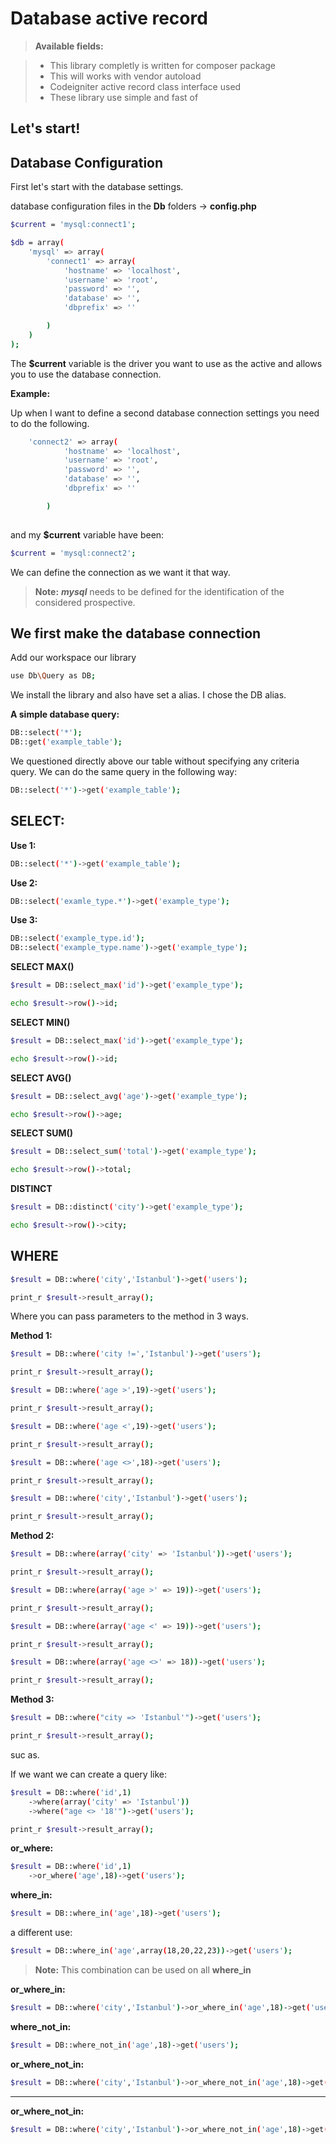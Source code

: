 Database active record
===================

> **Available fields:**

> - This library completly  is written for composer package
> - This will works with vendor autoload
> - Codeigniter active record class interface used
> - These library use simple and fast of

Let's start!
----

Database Configuration
---

First let's start with the database settings.

database configuration files in the **Db** folders -> **config.php**


```sh
$current = 'mysql:connect1';

$db = array(
	'mysql' => array(
		'connect1' => array(
			'hostname' => 'localhost',
			'username' => 'root',
			'password' => '',
			'database' => '',
			'dbprefix' => ''

		)
	)
);
```

The **$current** variable is the driver you want to use as the active and allows you to use the database connection.

**Example:**

Up when I want to define a second database connection settings you need to do the following.

```sh
	'connect2' => array(
			'hostname' => 'localhost',
			'username' => 'root',
			'password' => '',
			'database' => '',
			'dbprefix' => ''

		)
		
```

and my **$current** variable have been:

```sh
$current = 'mysql:connect2'; 
```

We can define the connection as we want it that way.

> **Note:**
> ***mysql*** needs to be defined for the identification of the considered prospective.

We first make the database connection
---


Add our workspace our library
```sh
use Db\Query as DB;
```

We install the library and also have set a alias. I chose the DB alias.

**A simple database query:**

```sh
DB::select('*');
DB::get('example_table');
```

We questioned directly above our table without specifying any criteria query.
We can do the same query in the following way:

```sh
DB::select('*')->get('example_table');
```

**SELECT:**
--

**Use 1:**
```sh
DB::select('*')->get('example_table');
```

**Use 2:**
```sh
DB::select('examle_type.*')->get('example_type');
```
**Use 3:**
```sh
DB::select('example_type.id');
DB::select('example_type.name')->get('example_type');
```
**SELECT MAX()**

```sh
$result = DB::select_max('id')->get('example_type');

echo $result->row()->id;
```

**SELECT MIN()**

```sh
$result = DB::select_max('id')->get('example_type');

echo $result->row()->id;
```
**SELECT AVG()**

```sh
$result = DB::select_avg('age')->get('example_type');

echo $result->row()->age;
```

**SELECT SUM()**

```sh
$result = DB::select_sum('total')->get('example_type');

echo $result->row()->total;
```

**DISTINCT**

```sh
$result = DB::distinct('city')->get('example_type');

echo $result->row()->city;
```
**WHERE**
--
```sh
$result = DB::where('city','Istanbul')->get('users');

print_r $result->result_array();
```

Where you can pass parameters to the method in 3 ways.

**Method 1:**
```sh
$result = DB::where('city !=','Istanbul')->get('users');

print_r $result->result_array();
```

```sh
$result = DB::where('age >',19)->get('users');

print_r $result->result_array();
```

```sh
$result = DB::where('age <',19)->get('users');

print_r $result->result_array();
```
```sh
$result = DB::where('age <>',18)->get('users');

print_r $result->result_array();
```

```sh
$result = DB::where('city','Istanbul')->get('users');

print_r $result->result_array();
```

**Method 2:**
```sh
$result = DB::where(array('city' => 'Istanbul'))->get('users');

print_r $result->result_array();
```

```sh
$result = DB::where(array('age >' => 19))->get('users');

print_r $result->result_array();
```

```sh
$result = DB::where(array('age <' => 19))->get('users');

print_r $result->result_array();
```
```sh
$result = DB::where(array('age <>' => 18))->get('users');

print_r $result->result_array();
```

**Method 3:**
```sh
$result = DB::where("city => 'Istanbul'")->get('users');

print_r $result->result_array();
```

suc as.

If we want we can create a query like:
```sh
$result = DB::where('id',1)
	->where(array('city' => 'Istanbul'))
	->where("age <> '18'")->get('users');

print_r $result->result_array();
```

**or_where:**
```sh
$result = DB::where('id',1)
	->or_where('age',18)->get('users');
```

**where_in:**
```sh
$result = DB::where_in('age',18)->get('users');
```
a different use:
```sh
$result = DB::where_in('age',array(18,20,22,23))->get('users');
```
> **Note:**
> This combination can be used on all **where_in**

**or_where_in:**
```sh
$result = DB::where('city','Istanbul')->or_where_in('age',18)->get('users');
```

**where_not_in:**
```sh
$result = DB::where_not_in('age',18)->get('users');
```
**or_where_not_in:**
```sh
$result = DB::where('city','Istanbul')->or_where_not_in('age',18)->get('users');
```
<hr>

**or_where_not_in:**
```sh
$result = DB::where('city','Istanbul')->or_where_not_in('age',18)->get('users');
```